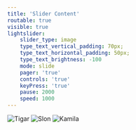 ```yaml
---
title: 'Slider Content'
routable: true
visible: true
lightslider:
    slider_type: image
    type_text_vertical_padding: 70px;
    type_text_horizontal_padding: 50px;
    type_text_brightness: -100
    mode: slide
    pager: 'true'
    controls: 'true'
    keyPress: 'true'
    pause: 2000
    speed: 1000
---
```


![Tigar](/images/tigar.jpg?cropResize=300,300)
![Slon](/images/slon.jpg?cropResize=300,300)
![Kamila](/images/kamila.jpg?cropResize=300,300)